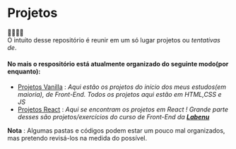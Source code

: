 # Projetos
🚧🚧🚧🚧
<br>
O intuito desse repositório é reunir em um só lugar projetos ou *tentativas de*.

#### No mais o respositório está atualmente organizado do seguinte modo(por enquanto):
- [Projetos Vanilla](https://github.com/Pereira-Araujo/Projetos/tree/main/Projetos_Vanilla) : *Aqui estão os projetos do início dos meus estudos(em maioria), de Front-End. Todos os projetos aqui estão em HTML,CSS e JS*
- [Projetos React](https://github.com/Pereira-Araujo/Projetos/tree/main/Projetos_React) : *Aqui se encontram os projetos em React ! Grande parte desses são projetos/exercícios do curso de Front-End da [**Labenu**](https://www.labenu.com.br/)*

**Nota** : Algumas pastas e códigos podem estar um pouco mal organizados, mas pretendo revisá-los na medida do possível.


